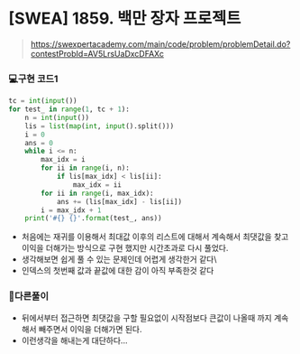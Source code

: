 # [SWEA] 1859. 백만 장자 프로젝트

> https://swexpertacademy.com/main/code/problem/problemDetail.do?contestProbId=AV5LrsUaDxcDFAXc

### 💻구현 코드1

```python
tc = int(input())
for test_ in range(1, tc + 1):
    n = int(input())
    lis = list(map(int, input().split()))
    i = 0
    ans = 0
    while i <= n:
        max_idx = i
        for ii in range(i, n):
            if lis[max_idx] < lis[ii]:
                max_idx = ii
        for ii in range(i, max_idx):
            ans += (lis[max_idx] - lis[ii])
        i = max_idx + 1
    print('#{} {}'.format(test_, ans))
```

- 처음에는 재귀를 이용해서 최대값 이후의 리스트에 대해서 계속해서 최댓값을 찾고 이익을 더해가는 방식으로 구현 했지만 시간초과로 다시 풀었다.
- 생각해보면 쉽게 풀 수 있는 문제인데 어렵게 생각한거 같다\
- 인덱스의 첫번째 값과 끝값에 대한 감이 아직 부족한것 같다

### 🧐다른풀이

- 뒤에서부터 접근하면 최댓값을 구할 필요없이 시작점보다 큰값이 나올때 까지 계속해서 빼주면서 이익을 더해가면 된다.
- 이런생각을 해내는게 대단하다...